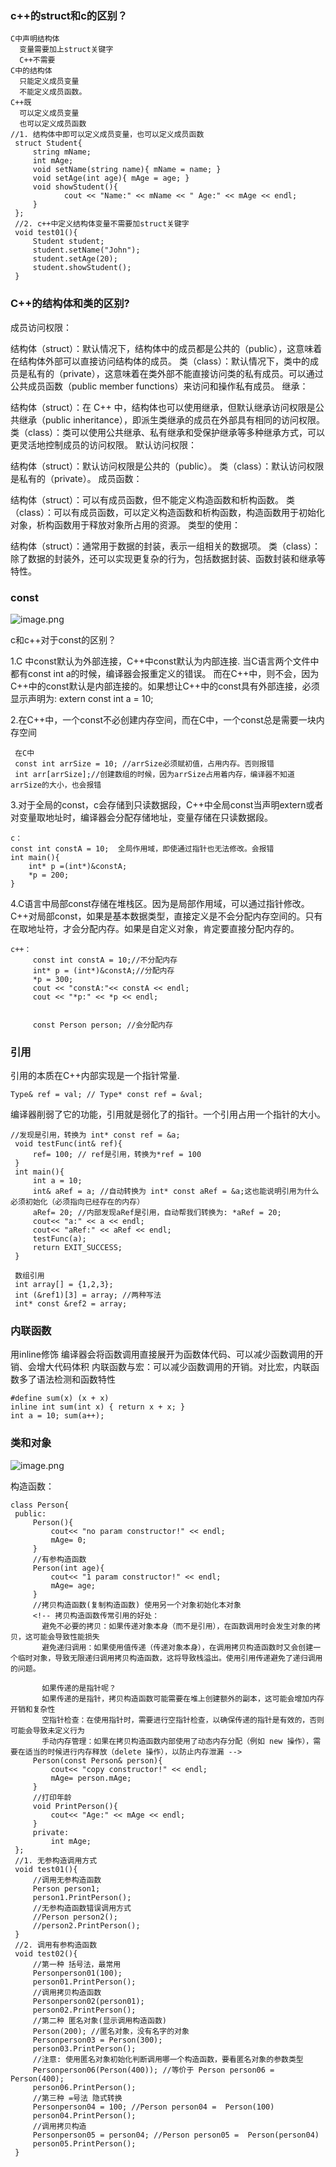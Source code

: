 ### c++的struct和c的区别？
```
C中声明结构体
  变量需要加上struct关键字
  C++不需要
C中的结构体
  只能定义成员变量
  不能定义成员函数。
C++既
  可以定义成员变量
  也可以定义成员函数
//1. 结构体中即可以定义成员变量，也可以定义成员函数
 struct Student{
     string mName;
     int mAge;
     void setName(string name){ mName = name; }
     void setAge(int age){ mAge = age; }
     void showStudent(){
            cout << "Name:" << mName << " Age:" << mAge << endl;
     }
 };
 //2. c++中定义结构体变量不需要加struct关键字
 void test01(){
     Student student;
     student.setName("John");
     student.setAge(20);
     student.showStudent();
 }

```

### C++的结构体和类的区别?
成员访问权限：

结构体（struct）：默认情况下，结构体中的成员都是公共的（public），这意味着在结构体外部可以直接访问结构体的成员。
类（class）：默认情况下，类中的成员是私有的（private），这意味着在类外部不能直接访问类的私有成员。可以通过公共成员函数（public member functions）来访问和操作私有成员。
继承：

结构体（struct）：在 C++ 中，结构体也可以使用继承，但默认继承访问权限是公共继承（public inheritance），即派生类继承的成员在外部具有相同的访问权限。
类（class）：类可以使用公共继承、私有继承和受保护继承等多种继承方式，可以更灵活地控制成员的访问权限。
默认访问权限：

结构体（struct）：默认访问权限是公共的（public）。
类（class）：默认访问权限是私有的（private）。
成员函数：

结构体（struct）：可以有成员函数，但不能定义构造函数和析构函数。
类（class）：可以有成员函数，可以定义构造函数和析构函数，构造函数用于初始化对象，析构函数用于释放对象所占用的资源。
类型的使用：

结构体（struct）：通常用于数据的封装，表示一组相关的数据项。
类（class）：除了数据的封装外，还可以实现更复杂的行为，包括数据封装、函数封装和继承等特性。

### const
![image.png](https://p3-juejin.byteimg.com/tos-cn-i-k3u1fbpfcp/517050b4a4984117a63066e8d22a8964~tplv-k3u1fbpfcp-zoom-in-crop-mark:1512:0:0:0.awebp)

c和c++对于const的区别？

1.C 中const默认为外部连接，C++中const默认为内部连接.
  当C语言两个文件中都有const int a的时候，编译器会报重定义的错误。
  而在C++中，则不会，因为C++中的const默认是内部连接的。如果想让C++中的const具有外部连接，必须显示声明为: extern const int a = 10;

2.在C++中，一个const不必创建内存空间，而在C中，一个const总是需要一块内存空间

```
 在C中
 const int arrSize = 10; //arrSize必须赋初值，占用内存。否则报错
 int arr[arrSize];//创建数组的时候，因为arrSize占用着内存，编译器不知道arrSize的大小，也会报错

```

3.对于全局的const，c会存储到只读数据段，C++中全局const当声明extern或者对变量取地址时，编译器会分配存储地址，变量存储在只读数据段。
```
c：
const int constA = 10;  全局作用域，即使通过指针也无法修改。会报错
int main(){
    int* p =(int*)&constA;
    *p = 200;
}
```

4.C语言中局部const存储在堆栈区。因为是局部作用域，可以通过指针修改。C++对局部const，如果是基本数据类型，直接定义是不会分配内存空间的。只有在取地址符，才会分配内存。如果是自定义对象，肯定要直接分配内存的。
```
c++：
     const int constA = 10;//不分配内存
     int* p = (int*)&constA;//分配内存
     *p = 300;
     cout << "constA:"<< constA << endl;
     cout << "*p:" << *p << endl;


     const Person person; //会分配内存

```

### 引用
引用的本质在C++内部实现是一个指针常量.
```
Type& ref = val; // Type* const ref = &val;

```
编译器削弱了它的功能，引用就是弱化了的指针。一个引用占用一个指针的大小。
```
//发现是引用，转换为 int* const ref = &a;
 void testFunc(int& ref){
     ref= 100; // ref是引用，转换为*ref = 100
 }
 int main(){
     int a = 10;
     int& aRef = a; //自动转换为 int* const aRef = &a;这也能说明引用为什么必须初始化（必须指向已经存在的内存）
     aRef= 20; //内部发现aRef是引用，自动帮我们转换为: *aRef = 20;
     cout<< "a:" << a << endl;
     cout<< "aRef:" << aRef << endl;
     testFunc(a);
     return EXIT_SUCCESS;
 }

 数组引用
 int array[] = {1,2,3};
 int (&ref1)[3] = array; //两种写法
 int* const &ref2 = array;

```

### 内联函数

用inline修饰
编译器会将函数调用直接展开为函数体代码、可以减少函数调用的开销、会增大代码体积
内联函数与宏：可以减少函数调用的开销。对比宏，内联函数多了语法检测和函数特性
```
#define sum(x) (x + x)
inline int sum(int x) { return x + x; }
int a = 10; sum(a++);
```

### 类和对象
![image.png](https://p3-juejin.byteimg.com/tos-cn-i-k3u1fbpfcp/25cf24f65d834cf79062c580ba782981~tplv-k3u1fbpfcp-zoom-in-crop-mark:1512:0:0:0.awebp)

构造函数：
```
class Person{
 public:
     Person(){
         cout<< "no param constructor!" << endl;
         mAge= 0;
     }
     //有参构造函数
     Person(int age){
         cout<< "1 param constructor!" << endl;
         mAge= age;
     }
     //拷贝构造函数(复制构造函数) 使用另一个对象初始化本对象
     <!-- 拷贝构造函数传常引用的好处：
       避免不必要的拷贝：如果传递对象本身（而不是引用），在函数调用时会发生对象的拷贝，这可能会导致性能损失
       避免递归调用：如果使用值传递（传递对象本身），在调用拷贝构造函数时又会创建一个临时对象，导致无限递归调用拷贝构造函数，这将导致栈溢出。使用引用传递避免了递归调用的问题。

       如果传递的是指针呢？
       如果传递的是指针，拷贝构造函数可能需要在堆上创建额外的副本，这可能会增加内存开销和复杂性
       空指针检查：在使用指针时，需要进行空指针检查，以确保传递的指针是有效的，否则可能会导致未定义行为
       手动内存管理：如果在拷贝构造函数内部使用了动态内存分配（例如 new 操作），需要在适当的时候进行内存释放（delete 操作），以防止内存泄漏 -->
     Person(const Person& person){
         cout<< "copy constructor!" << endl;
         mAge= person.mAge;
     }
     //打印年龄
     void PrintPerson(){
         cout<< "Age:" << mAge << endl;
     }
     private:
         int mAge;
 };
 //1. 无参构造调用方式
 void test01(){
     //调用无参构造函数
     Person person1; 
     person1.PrintPerson();
     //无参构造函数错误调用方式
     //Person person2();
     //person2.PrintPerson();
 }
 //2. 调用有参构造函数
 void test02(){
     //第一种 括号法，最常用
     Personperson01(100);
     person01.PrintPerson();
     //调用拷贝构造函数
     Personperson02(person01);
     person02.PrintPerson();
     //第二种 匿名对象(显示调用构造函数)
     Person(200); //匿名对象，没有名字的对象
     Personperson03 = Person(300);
     person03.PrintPerson();
     //注意: 使用匿名对象初始化判断调用哪一个构造函数，要看匿名对象的参数类型
     Personperson06(Person(400)); //等价于 Person person06 = Person(400);
     person06.PrintPerson();
     //第三种 =号法 隐式转换
     Personperson04 = 100; //Person person04 =  Person(100)
     person04.PrintPerson();
     //调用拷贝构造
     Personperson05 = person04; //Person person05 =  Person(person04)
     person05.PrintPerson();
 }
```